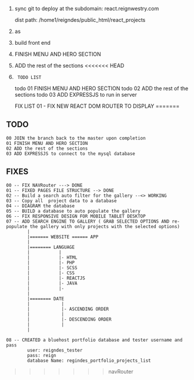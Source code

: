 1) sync git to deploy at the subdomain: 
    react.reignwestry.com

    dist path: /home1/reigndes/public_html/react_projects
2) as

3) build front end
4)  FINISH MENU AND HERO SECTION
5)  ADD the rest of the sections
<<<<<<< HEAD
   
6)      TODO LIST
    todo 01 FINISH MENU AND HERO SECTION
    todo 02 ADD the rest of the sections
    todo 03 ADD EXPRESSJS to run in server
    

    FIX LIST 
    01 - FIX NEW REACT DOM ROUTER TO DISPLAY
=======


## TODO 
    00 JOIN the branch back to the master upon completion
    01 FINISH MENU AND HERO SECTION
    02 ADD the rest of the sections
    03 ADD EXPRESSJS to connect to the mysql database
    


## FIXES

    00 -- FIX NAVRouter ---> DONE
    01 -- FIXED PAGES FILE STRUCTURE --> DONE
    02 -- Build a search auto filter for the gallery --<> WORKING
    03 -- Copy all  project data to a database
    04 -- DIAGRAM the database
    05 -- BUILD a database to auto populate the gallery
    06 -- FIX RESPONSIVE DESIGN FOR MOBILE TABLET DESKTOP
    07 -- ADD SEARCH ENGINE TO GALLERY ( GRAB SELECTED OPTIONS AND re-populate the gallery with only projects with the selected options)
            |
            |======= WEBSITE ====== APP
            |
            |======== LANGUAGE
            |           |
            |           |- HTML
            |           |- PHP
            |           |- SCSS
            |           |- CSS
            |           |- REACTJS
            |           |- JAVA
            |           |- 
            |
            |======== DATE
            |            |
            |            |- ASCENDING ORDER
            |            |
            |            |- DESCENDING ORDER
            |            |
            |

    08 -- CREATED a bluehost portfolio database and tester username and pass
            user: reigndes_tester
            pass: reign
            database Name: regindes_portfolio_projects_list
                        
>>>>>>> navRouter
